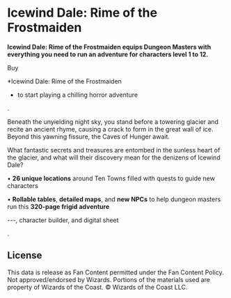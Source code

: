 # Icewind Dale: Rime of the Frostmaiden

**Icewind Dale: Rime of the Frostmaiden equips Dungeon Masters with everything you need to run an adventure for characters level 1 to 12.**

Buy 

*Icewind Dale: Rime of the Frostmaiden

* to start playing a chilling horror adventure

. 

Beneath the unyielding night sky, you stand before a towering glacier and recite an ancient rhyme, causing a crack to form in the great wall of ice. Beyond this yawning fissure, the Caves of Hunger await. 

What fantastic secrets and treasures are entombed in the sunless heart of the glacier, and what will their discovery mean for the denizens of Icewind Dale?

• **26 unique locations** around Ten Towns filled with quests to guide new characters 

• **Rollable tables**, **detailed maps**, and **new NPCs** to help dungeon masters run this **320-page frigid adventure**

---, character builder, and digital sheet

.

## License

This data is release as Fan Content permitted under the Fan Content Policy. Not approved/endorsed by Wizards. Portions of the materials used are property of Wizards of the Coast. © Wizards of the Coast LLC.
